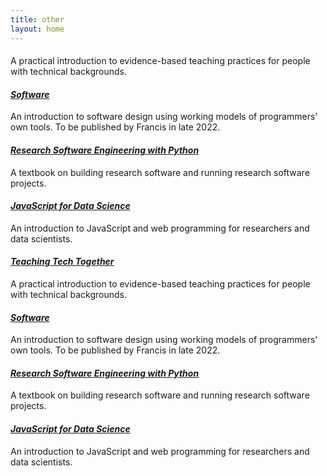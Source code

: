 ```yaml
---
title: other
layout: home
---
```


<html>
    <div class="row">
        <div class="col px-1">
            <div class="card">
                <div class="container">
                    <h4><a href="/feed/projects/project1"><em></em></a></h4>
                    <p> A practical introduction to evidence-based teaching practices for people with technical backgrounds.</p>
                    </div>
                </div>
            </div>
        <div class="col px-1">
            <div class="card">
                <div class="container">
                    <h4><a href="/feed/projects/project2"><em>Software</em></a></h4>
                    <p> An introduction to software design using working models of programmers' own tools. To be published by Francis in late 2022. </p>
                    </div>
                </div>
            </div>
        </div>
    <div class="row"></div>
    <div class="row align-self-start">
        <div class="col">
            <div class="card">
                <div class="container">
                    <h4><a href="/feed/projects/project3"><em>Research Software Engineering with Python</em></a></h4>
                    <p>A textbook on building research software and running research software projects.</p>
                    </div>
                </div>
            </div>
        <div class="col">
            <div class="card">
                <div class="container">
                    <h4><a href="/feed/projects/project4"><em>JavaScript for Data Science</em></a></h4>
                    <p>An introduction to JavaScript and web programming for researchers and data scientists.</p>
                    </div>
                </div>
            </div>
        </div>
            <div class="row">
        <div class="col px-1">
            <div class="card">
                <div class="container">
                    <h4><a href="/feed/projects/project5"><em>Teaching Tech Together</em></a></h4>
                    <p> A practical introduction to evidence-based teaching practices for people with technical backgrounds.</p>
                    </div>
                </div>
            </div>
        <div class="col px-1">
            <div class="card">
                <div class="container">
                    <h4><a href="/feed/projects/project6"><em>Software</em></a></h4>
                    <p> An introduction to software design using working models of programmers' own tools. To be published by Francis in late 2022. </p>
                    </div>
                </div>
            </div>
        </div>
    <div class="row"></div>
    <div class="row align-self-start">
        <div class="col">
            <div class="card">
                <div class="container">
                    <h4><a href="/feed/projects/project7"><em>Research Software Engineering with Python</em></a></h4>
                    <p>A textbook on building research software and running research software projects.</p>
                    </div>
                </div>
            </div>
        <div class="col">
            <div class="card">
                <div class="container">
                    <h4><a href="/feed/projects/project8"><em>JavaScript for Data Science</em></a></h4>
                    <p>An introduction to JavaScript and web programming for researchers and data scientists.</p>
                    </div>
                </div>
            </div>
        </div>